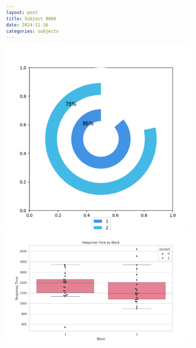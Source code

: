 ```yaml
---
layout: post
title: Subject 9004
date: 2024-11-16
categories: subjects
---
```


![](data/9004/run-19/9004__acc_test.png)
![](data/9004/run-19/9004_rt.png)
